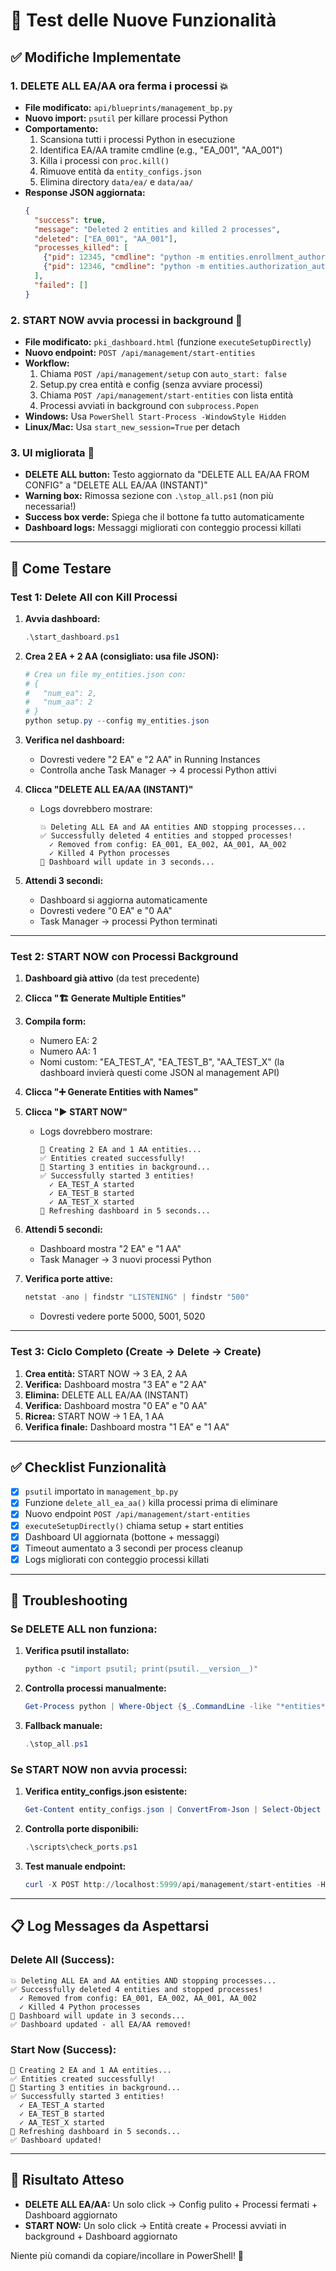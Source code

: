 # 🎯 Test delle Nuove Funzionalità

## ✅ Modifiche Implementate

### 1. **DELETE ALL EA/AA ora ferma i processi** 💥
   - **File modificato:** `api/blueprints/management_bp.py`
   - **Nuovo import:** `psutil` per killare processi Python
   - **Comportamento:**
     1. Scansiona tutti i processi Python in esecuzione
     2. Identifica EA/AA tramite cmdline (e.g., "EA_001", "AA_001")
     3. Killa i processi con `proc.kill()`
     4. Rimuove entità da `entity_configs.json`
     5. Elimina directory `data/ea/` e `data/aa/`
   - **Response JSON aggiornata:**
     ```json
     {
       "success": true,
       "message": "Deleted 2 entities and killed 2 processes",
       "deleted": ["EA_001", "AA_001"],
       "processes_killed": [
         {"pid": 12345, "cmdline": "python -m entities.enrollment_authority"},
         {"pid": 12346, "cmdline": "python -m entities.authorization_authority"}
       ],
       "failed": []
     }
     ```

### 2. **START NOW avvia processi in background** 🚀
   - **File modificato:** `pki_dashboard.html` (funzione `executeSetupDirectly`)
   - **Nuovo endpoint:** `POST /api/management/start-entities`
   - **Workflow:**
     1. Chiama `POST /api/management/setup` con `auto_start: false`
     2. Setup.py crea entità e config (senza avviare processi)
     3. Chiama `POST /api/management/start-entities` con lista entità
     4. Processi avviati in background con `subprocess.Popen`
   - **Windows:** Usa `PowerShell Start-Process -WindowStyle Hidden`
   - **Linux/Mac:** Usa `start_new_session=True` per detach

### 3. **UI migliorata** 🎨
   - **DELETE ALL button:** Testo aggiornato da "DELETE ALL EA/AA FROM CONFIG" a "DELETE ALL EA/AA (INSTANT)"
   - **Warning box:** Rimossa sezione con `.\stop_all.ps1` (non più necessaria!)
   - **Success box verde:** Spiega che il bottone fa tutto automaticamente
   - **Dashboard logs:** Messaggi migliorati con conteggio processi killati

---

## 🧪 Come Testare

### Test 1: Delete All con Kill Processi

1. **Avvia dashboard:**
   ```powershell
   .\start_dashboard.ps1
   ```

2. **Crea 2 EA + 2 AA (consigliato: usa file JSON):**
   ```powershell
   # Crea un file my_entities.json con:
   # {
   #   "num_ea": 2,
   #   "num_aa": 2
   # }
   python setup.py --config my_entities.json
   ```

3. **Verifica nel dashboard:**
   - Dovresti vedere "2 EA" e "2 AA" in Running Instances
   - Controlla anche Task Manager → 4 processi Python attivi

4. **Clicca "DELETE ALL EA/AA (INSTANT)"**
   - Logs dovrebbero mostrare:
     ```
     💥 Deleting ALL EA and AA entities AND stopping processes...
     ✅ Successfully deleted 4 entities and stopped processes!
       ✓ Removed from config: EA_001, EA_002, AA_001, AA_002
       ✓ Killed 4 Python processes
     🔄 Dashboard will update in 3 seconds...
     ```

5. **Attendi 3 secondi:**
   - Dashboard si aggiorna automaticamente
   - Dovresti vedere "0 EA" e "0 AA"
   - Task Manager → processi Python terminati

---

### Test 2: START NOW con Processi Background

1. **Dashboard già attivo** (da test precedente)

2. **Clicca "🏗️ Generate Multiple Entities"**

3. **Compila form:**
   - Numero EA: 2
   - Numero AA: 1
   - Nomi custom: "EA_TEST_A", "EA_TEST_B", "AA_TEST_X" (la dashboard invierà questi come JSON al management API)

4. **Clicca "➕ Generate Entities with Names"**

5. **Clicca "▶️ START NOW"**
   - Logs dovrebbero mostrare:
     ```
     🚀 Creating 2 EA and 1 AA entities...
     ✅ Entities created successfully!
     🚀 Starting 3 entities in background...
     ✅ Successfully started 3 entities!
       ✓ EA_TEST_A started
       ✓ EA_TEST_B started
       ✓ AA_TEST_X started
     🔄 Refreshing dashboard in 5 seconds...
     ```

6. **Attendi 5 secondi:**
   - Dashboard mostra "2 EA" e "1 AA"
   - Task Manager → 3 nuovi processi Python

7. **Verifica porte attive:**
   ```powershell
   netstat -ano | findstr "LISTENING" | findstr "500"
   ```
   - Dovresti vedere porte 5000, 5001, 5020

---

### Test 3: Ciclo Completo (Create → Delete → Create)

1. **Crea entità:** START NOW → 3 EA, 2 AA
2. **Verifica:** Dashboard mostra "3 EA" e "2 AA"
3. **Elimina:** DELETE ALL EA/AA (INSTANT)
4. **Verifica:** Dashboard mostra "0 EA" e "0 AA"
5. **Ricrea:** START NOW → 1 EA, 1 AA
6. **Verifica finale:** Dashboard mostra "1 EA" e "1 AA"

---

## ✅ Checklist Funzionalità

- [x] `psutil` importato in `management_bp.py`
- [x] Funzione `delete_all_ea_aa()` killa processi prima di eliminare
- [x] Nuovo endpoint `POST /api/management/start-entities`
- [x] `executeSetupDirectly()` chiama setup + start entities
- [x] Dashboard UI aggiornata (bottone + messaggi)
- [x] Timeout aumentato a 3 secondi per process cleanup
- [x] Logs migliorati con conteggio processi killati

---

## 🐛 Troubleshooting

### Se DELETE ALL non funziona:

1. **Verifica psutil installato:**
   ```powershell
   python -c "import psutil; print(psutil.__version__)"
   ```

2. **Controlla processi manualmente:**
   ```powershell
   Get-Process python | Where-Object {$_.CommandLine -like "*entities*"}
   ```

3. **Fallback manuale:**
   ```powershell
   .\stop_all.ps1
   ```

### Se START NOW non avvia processi:

1. **Verifica entity_configs.json esistente:**
   ```powershell
   Get-Content entity_configs.json | ConvertFrom-Json | Select-Object -ExpandProperty start_commands
   ```

2. **Controlla porte disponibili:**
   ```powershell
   .\scripts\check_ports.ps1
   ```

3. **Test manuale endpoint:**
   ```powershell
   curl -X POST http://localhost:5999/api/management/start-entities -H "Content-Type: application/json" -d '{"entities":["EA_001"]}'
   ```

---

## 📋 Log Messages da Aspettarsi

### Delete All (Success):
```
💥 Deleting ALL EA and AA entities AND stopping processes...
✅ Successfully deleted 4 entities and stopped processes!
  ✓ Removed from config: EA_001, EA_002, AA_001, AA_002
  ✓ Killed 4 Python processes
🔄 Dashboard will update in 3 seconds...
✅ Dashboard updated - all EA/AA removed!
```

### Start Now (Success):
```
🚀 Creating 2 EA and 1 AA entities...
✅ Entities created successfully!
🚀 Starting 3 entities in background...
✅ Successfully started 3 entities!
  ✓ EA_TEST_A started
  ✓ EA_TEST_B started
  ✓ AA_TEST_X started
🔄 Refreshing dashboard in 5 seconds...
✅ Dashboard updated!
```

---

## 🎉 Risultato Atteso

- **DELETE ALL EA/AA:** Un solo click → Config pulito + Processi fermati + Dashboard aggiornato
- **START NOW:** Un solo click → Entità create + Processi avviati in background + Dashboard aggiornato

Niente più comandi da copiare/incollare in PowerShell! 🚀
